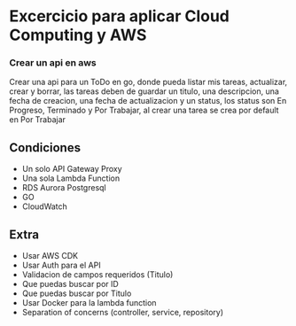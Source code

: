 # Excercicio para aplicar Cloud Computing y AWS
### Crear un api en aws

Crear una api para un ToDo en go, donde pueda listar mis tareas, actualizar, crear y borrar, las tareas deben de guardar un titulo, una descripcion, una fecha de creacion, una fecha de actualizacion y un status, los status son En Progreso, Terminado y Por Trabajar, al crear una tarea se crea por default en Por Trabajar

## Condiciones
- Un solo API Gateway Proxy
- Una sola Lambda Function
- RDS Aurora Postgresql
- GO
- CloudWatch

## Extra
- Usar AWS CDK
- Usar Auth para el API
- Validacion de campos requeridos (Titulo)
- Que puedas buscar por ID
- Que puedas buscar por Titulo
- Usar Docker para la lambda function
- Separation of concerns (controller, service, repository)
